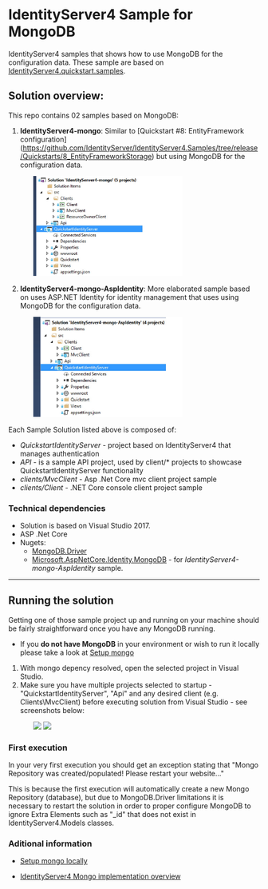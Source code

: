 # IdentityServer4 Sample for  MongoDB  

IdentityServer4 samples that shows how to use MongoDB for the configuration data. These sample  are based on [IdentityServer4.quickstart.samples](https://github.com/IdentityServer/IdentityServer4.Samples). 

## Solution overview: 

This repo contains 02 samples based on MongoDB:

1. __IdentityServer4-mongo__: Similar to [Quickstart #8: EntityFramework configuration] (https://github.com/IdentityServer/IdentityServer4.Samples/tree/release/Quickstarts/8_EntityFrameworkStorage) but using MongoDB for the configuration data. 
<div style="width:80%; margin:0 auto;">
<img src="./images/Solution-identityServer-mongo.jpg"  width="300px" height="200px" alt="">
</div>

2. __IdentityServer4-mongo-AspIdentity__: More elaborated sample  based on uses ASP.NET Identity for identity management that uses using MongoDB for the configuration data.  
<div style="width:80%; margin:0 auto;">
<img src="./images/Solution-aspnet-identity.jpg"  width="300px" height="200px" alt="">
</div>

Each Sample Solution listed above is composed of:

* _QuickstartIdentityServer_ -  project based on IdentityServer4 that manages authentication
* _API_ - is a sample API project, used by  client/* projects to showcase QuickstartIdentityServer functionality
* _clients/MvcClient_ - Asp .Net Core mvc  client project sample
* _clients/Client_ - .NET Core console client project sample

### Technical dependencies

* Solution is based on Visual Studio 2017.
* ASP .Net Core
* Nugets:
	* [MongoDB.Driver](https://www.nuget.org/packages/MongoDB.Driver/)
	* [Microsoft.AspNetCore.Identity.MongoDB](https://www.nuget.org/packages/Microsoft.AspNetCore.Identity.MongoDB/)  - for _IdentityServer4-mongo-AspIdentity_ sample.


- - - -

## Running the solution

Getting one of those sample project up and running on your machine should be fairly straightforward once you have any MongoDB running.

* If you __do not have MongoDB__ in your environment or wish to run it locally please take a look at [Setup mongo](./mongodb.md)


1. With mongo depency resolved, open the selected project in Visual Studio.
2. Make sure you have multiple projects selected to startup - "QuickstartIdentityServer", "Api" and any desired client (e.g. Clients\MvcClient) before executing solution from Visual Studio - see screenshots below:
<div style="width:80%; margin:0 auto;">
<img src="./images/SetStartupProjects_menu.jpg"  width="300px">
<img src="./images/SetStartupProjects.jpg" width="300px">
</div>

### __First execution__

In your very first execution you should get an exception stating that "Mongo Repository was created/populated! Please restart your website..."

This is because the first execution will automatically create a new Mongo  Repository (database), but due to MongoDB.Driver limitations it is necessary to restart the solution in order to proper configure MongoDB to ignore Extra Elements such as  "_id" that does not exist in IdentityServer4.Models classes.


 
### Aditional information

*  [Setup mongo locally](./mongodb.md)

*  [IdentityServer4 Mongo implementation overview](./MongoImplementation.md)


